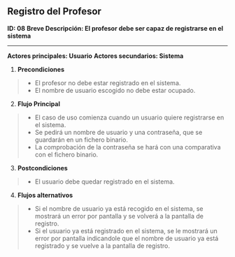 ## Registro del Profesor

**ID: 08**
**Breve Descripción: El profesor debe ser capaz de registrarse en el sistema**

---

**Actores principales: Usuario**
**Actores secundarios: Sistema**

1. **Precondiciones**

  > * El profesor no debe estar registrado en el sistema.
  > * El nombre de usuario escogido no debe estar ocupado.

2. **Flujo Principal**

  > * El caso de uso comienza cuando un usuario quiere registrarse en el sistema.
  > * Se pedirá un nombre de usuario y una contraseña, que se guardarán en un fichero binario.
  > * La comprobación de la contraseña se hará con una comparativa con el fichero binario.

3. **Postcondiciones**

  > * El usuario debe quedar registrado en el sistema.

4. **Flujos alternativos**

  > * Si el nombre de usuario ya está recogido en el sistema, se mostrará un error por pantalla y se volverá a la pantalla de registro.
  > * Si el usuario ya está registrado en el sistema, se le mostrará un error por pantalla indicandole que el nombre de usuario ya está registrado y se vuelve a la pantalla de registro.
